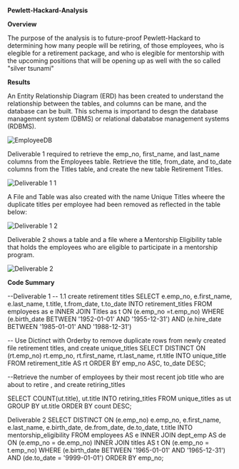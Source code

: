 **Pewlett-Hackard-Analysis**


**Overview**

The purpose of the analysis is to future-proof Pewlett-Hackard to determining how many people will be retiring, of those employees, who is elegible for a retirement package, and who is elegible for mentorship with the upcoming positions that will be opening up as well with the so called "silver tsunami"

**Results**

An Entity Relationship Diagram (ERD) has been created to understand the relationship between the tables, and columns can be mane, and the database can be built.  This schema is importand to desgn the database management system (DBMS) or relational dabatabse management systems (RDBMS).

![EmployeeDB](https://user-images.githubusercontent.com/111101012/205426280-9c278c8a-d7a0-4cc6-b66a-6fb4bdff114d.png)

Deliverable 1 required to retrieve the emp_no, first_name, and last_name columns from the Employees table. Retrieve the title, from_date, and to_date columns from the Titles table, and create the new table Retirement Titles. 

![Deliverable 1 1](https://user-images.githubusercontent.com/111101012/205426248-4f25221e-1961-4c07-be6e-7e518e23a7c5.png)

A File and Table was also created with the name Unique Titles  wheere the duplicate titles per employee had been removed as reflected in the table below:

![Deliverable 1 2](https://user-images.githubusercontent.com/111101012/205426260-00bfc094-7cd2-4091-b7a0-94f1a24824e7.png)

Deliverable 2 shows a table and a file where a Mentorship Eligibility table that holds the employees who are eligible to participate in a mentorship program.

![Deliverable 2](https://user-images.githubusercontent.com/111101012/205426263-e49d3c4f-d59d-4ef4-b12c-5a75cffee8d1.png)

**Code Summary**

--Deliverable 1 
-- 1.1 create retirement titles
SELECT e.emp_no,
    e.first_name,
e.last_name,
    t.title,
    t.from_date,
    t.to_date
INTO retirement_titles
FROM employees as e
INNER JOIN Titles as t
ON (e.emp_no =t.emp_no)
WHERE (e.birth_date BETWEEN '1952-01-01' AND '1955-12-31')
AND (e.hire_date BETWEEN '1985-01-01' AND '1988-12-31')

-- Use Dictinct with Orderby to remove duplicate rows from newly created file retirement titles, and create unique_titles
SELECT DISTINCT ON (rt.emp_no) 
    rt.emp_no,
    rt.first_name,
    rt.last_name,
    rt.title
INTO unique_title
FROM retirement_title AS rt
ORDER BY emp_no ASC, to_date DESC;

--Retrieve the number of employees by their most recent job title who are about to retire , and create retiring_titles

SELECT COUNT(ut.title), ut.title
INTO retiring_titles
FROM unique_titles as ut
GROUP BY ut.title
ORDER BY count DESC;

Deliverable 2
SELECT DISTINCT ON (e.emp_no)
    e.emp_no,
    e.first_name,
    e.last_name,
    e.birth_date,
    de.from_date,
    de.to_date,
    t.title
INTO mentorship_eligibility
FROM employees AS e
INNER JOIN dept_emp AS de
ON (e.emp_no = de.emp_no)
INNER JOIN titles AS t
ON (e.emp_no = t.emp_no)
WHERE (e.birth_date BETWEEN '1965-01-01' AND '1965-12-31')
AND (de.to_date = '9999-01-01')
ORDER BY emp_no;

